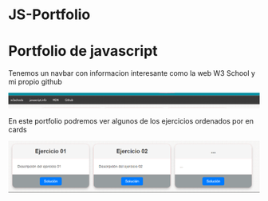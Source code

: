 # JS-Portfolio

<H1>Portfolio de javascript</H1>
<p>Tenemos un navbar con informacion interesante como la web W3 School y mi propio github</p>
 <img src="./img/navbar.png" alt="">

<p>En este portfolio podremos ver algunos de los ejercicios ordenados por en cards</p>

<img src="./img/cards.png" alt="">


